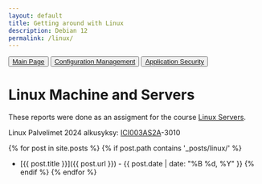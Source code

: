 ```yaml
---
layout: default
title: Getting around with Linux
description: Debian 12
permalink: /linux/
---
```


<button><a href="/">Main Page</a></button>
<button><a href="/confman">Configuration Management</a></button>
<button><a href="/appsec">Application Security</a></button>

# Linux Machine and Servers

These reports were done as an assigment for the course [Linux Servers](https://terokarvinen.com/2024/linux-palvelimet-2024p1-alkusyksy-ici003as2a-3010/).

Linux Palvelimet 2024 alkusyksy: [ICI003AS2A](https://opinto-opas.haaga-helia.fi/course/ICI003AS2AE)-3010

{% for post in site.posts %}
  {% if post.path contains '_posts/linux/' %}
- [{{ post.title }}]({{ post.url }}) - {{ post.date | date: "%B %d, %Y" }}
  {% endif %}
{% endfor %}
